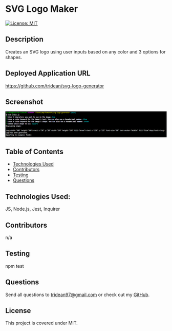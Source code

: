 # SVG Logo Maker
  [![License: MIT](https://img.shields.io/badge/License-MIT-yellow.svg)](https://opensource.org/licenses/MIT)
  ## Description
  Creates an SVG logo using user inputs based on any color and 3 options for shapes.
  ## Deployed Application URL
  https://github.com/tridean/svg-logo-generator
  ## Screenshot
  ![screenshot](./assets/screenshot.png)
  ## Table of Contents
  * [Technologies Used](#Technologies-Used)
  * [Contributors](#contributors)
  * [Testing](#testing)
  * [Questions](#questions)
  ## Technologies Used:
  JS, Node.js, Jest, Inquirer
  ## Contributors
  n/a
  ## Testing
  npm test
  ## Questions
  Send all questions to tridean97@gmail.com or check out my [GitHub](https://github.com/tridean).
  ## License
This project is covered under MIT.
